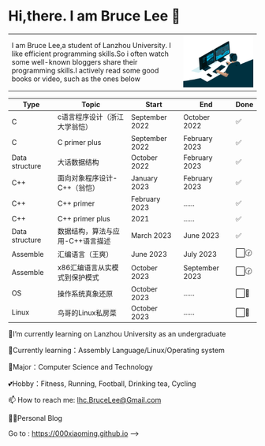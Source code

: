 # Hi,there.  I am Bruce Lee 👋

<table style="border-collapse: collapse; border: none;">
     <tr>
        <td>
        I am Bruce Lee,a student of Lanzhou University. I like efficient programming skills.So i often watch some well-known bloggers share their programming skills.I actively read some good books or video, such as the ones below
        </td>
        <td>
        <img src="analyst.gif" alt="Analyst">
        </td>
    </tr>
</table>

| Type   | Topic                                | Start          | End           | Done  |
|--------|--------------------------------------|----------------|---------------|-------|
| C     |  c语言程序设计（浙江大学翁恺）              | September 2022   | October 2022 | ✅   |
| C | C primer plus        | September 2022   | February 2023 | ✅  |
| Data structure     | 大话数据结构         | October 2022     | February 2023     | ✅ |
| C++ | 面向对象程序设计-C++（翁恺） | January 2023  | February 2023   | ✅ |
|C++|C++ primer|February 2023|......|✅|
|C++|C++ primer plus|2021|......|✅|
| Data structure     | 数据结构，算法与应用-C++语言描述 | March 2023 | June 2023   | ✅ |
| Assemble | 汇编语言（王爽）    | June 2023 | July 2023  | ⬜️🕝  |
| Assemble     | x86汇编语言从实模式到保护模式 | October 2023 | September 2023 | ⬜️🕝  |
| OS | 操作系统真象还原   | October 2023   | ...... | ⬜️📅 |
| Linux     | 鸟哥的Linux私房菜 | October 2023 |......| ⬜️📅 |


🏫I’m currently learning on Lanzhou University as an undergraduate

🌱Currently learning：Assembly Language/Linux/Operating system

🌻Major：Computer Science and Technology

💕Hobby：Fitness, Running, Football, Drinking tea, Cycling

📫 How to reach me: lhc.BruceLee@Gmail.com

👨‍🎨Personal Blog

Go to : https://000xiaoming.github.io
-->

